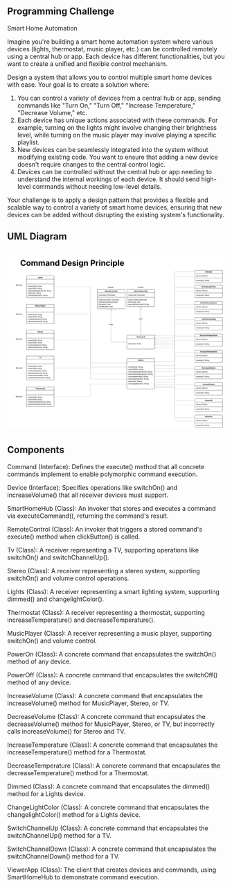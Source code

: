 ## Programming Challenge

Smart Home Automation

Imagine you're building a smart home automation system where various devices (lights, thermostat, music player, etc.) can be controlled remotely using a central hub or app. Each device has different functionalities, but you want to create a unified and flexible control mechanism.

Design a system that allows you to control multiple smart home devices with ease. Your goal is to create a solution where:

1. You can control a variety of devices from a central hub or app, sending commands like "Turn On," "Turn Off," "Increase Temperature," "Decrease Volume," etc.
2. Each device has unique actions associated with these commands. For example, turning on the lights might involve changing their brightness level, while turning on the music player may involve playing a specific playlist.
3. New devices can be seamlessly integrated into the system without modifying existing code. You want to ensure that adding a new device doesn't require changes to the central control logic.
4. Devices can be controlled without the central hub or app needing to understand the internal workings of each device. It should send high-level commands without needing low-level details.

Your challenge is to apply a design pattern that provides a flexible and scalable way to control a variety of smart home devices, ensuring that new devices can be added without disrupting the existing system's functionality.

## UML Diagram
![alt text](https://github.com/JLNerecina/SoftEng1_4BSCS2/blob/master/commandPattern/commandPatternImage.png)

## Components

Command (Interface): Defines the execute() method that all concrete commands implement to enable polymorphic command execution.

Device (Interface): Specifies operations like switchOn() and increaseVolume() that all receiver devices must support.

SmartHomeHub (Class): An invoker that stores and executes a command via executeCommand(), returning the command's result.

RemoteControl (Class): An invoker that triggers a stored command's execute() method when clickButton() is called.

Tv (Class): A receiver representing a TV, supporting operations like switchOn() and switchChannelUp().

Stereo (Class): A receiver representing a stereo system, supporting switchOn() and volume control operations.

Lights (Class): A receiver representing a smart lighting system, supporting dimmed() and changelightColor().

Thermostat (Class): A receiver representing a thermostat, supporting increaseTemperature() and decreaseTemperature().

MusicPlayer (Class): A receiver representing a music player, supporting switchOn() and volume control.

PowerOn (Class): A concrete command that encapsulates the switchOn() method of any device.

PowerOff (Class): A concrete command that encapsulates the switchOff() method of any device.

IncreaseVolume (Class): A concrete command that encapsulates the increaseVolume() method for MusicPlayer, Stereo, or TV.

DecreaseVolume (Class): A concrete command that encapsulates the decreaseVolume() method for MusicPlayer, Stereo, or TV, but incorrectly calls increaseVolume() for Stereo and TV.

IncreaseTemperature (Class): A concrete command that encapsulates the increaseTemperature() method for a Thermostat.

DecreaseTemperature (Class): A concrete command that encapsulates the decreaseTemperature() method for a Thermostat.

Dimmed (Class): A concrete command that encapsulates the dimmed() method for a Lights device.

ChangeLightColor (Class): A concrete command that encapsulates the changelightColor() method for a Lights device.

SwitchChannelUp (Class): A concrete command that encapsulates the switchChannelUp() method for a TV.

SwitchChannelDown (Class): A concrete command that encapsulates the switchChannelDown() method for a TV.

ViewerApp (Class): The client that creates devices and commands, using SmartHomeHub to demonstrate command execution.
